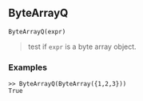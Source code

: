 ## ByteArrayQ

```
ByteArrayQ(expr)
```

>test if `expr` is a byte array object.
 
### Examples

```
>> ByteArrayQ(ByteArray({1,2,3}))
True
```